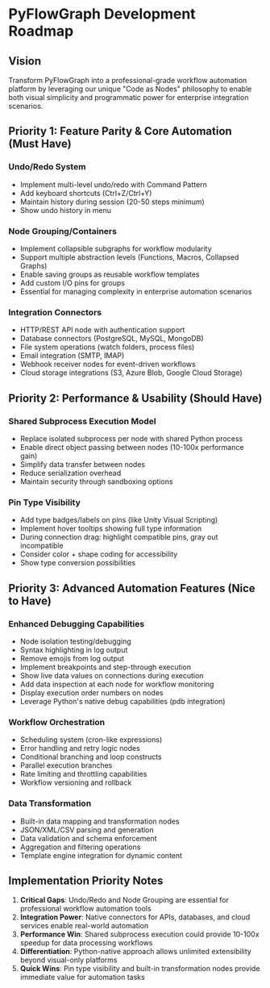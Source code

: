 # PyFlowGraph Development Roadmap

## Vision
Transform PyFlowGraph into a professional-grade workflow automation platform by leveraging our unique "Code as Nodes" philosophy to enable both visual simplicity and programmatic power for enterprise integration scenarios.

## Priority 1: Feature Parity & Core Automation (Must Have)

### Undo/Redo System
- Implement multi-level undo/redo with Command Pattern
- Add keyboard shortcuts (Ctrl+Z/Ctrl+Y)
- Maintain history during session (20-50 steps minimum)
- Show undo history in menu

### Node Grouping/Containers
- Implement collapsible subgraphs for workflow modularity
- Support multiple abstraction levels (Functions, Macros, Collapsed Graphs)
- Enable saving groups as reusable workflow templates
- Add custom I/O pins for groups
- Essential for managing complexity in enterprise automation scenarios

### Integration Connectors
- HTTP/REST API node with authentication support
- Database connectors (PostgreSQL, MySQL, MongoDB)
- File system operations (watch folders, process files)
- Email integration (SMTP, IMAP)
- Webhook receiver nodes for event-driven workflows
- Cloud storage integrations (S3, Azure Blob, Google Cloud Storage)

## Priority 2: Performance & Usability (Should Have)

### Shared Subprocess Execution Model
- Replace isolated subprocess per node with shared Python process
- Enable direct object passing between nodes (10-100x performance gain)
- Simplify data transfer between nodes
- Reduce serialization overhead
- Maintain security through sandboxing options

### Pin Type Visibility
- Add type badges/labels on pins (like Unity Visual Scripting)
- Implement hover tooltips showing full type information
- During connection drag: highlight compatible pins, gray out incompatible
- Consider color + shape coding for accessibility
- Show type conversion possibilities

## Priority 3: Advanced Automation Features (Nice to Have)

### Enhanced Debugging Capabilities
- Node isolation testing/debugging
- Syntax highlighting in log output
- Remove emojis from log output
- Implement breakpoints and step-through execution
- Show live data values on connections during execution
- Add data inspection at each node for workflow monitoring
- Display execution order numbers on nodes
- Leverage Python's native debug capabilities (pdb integration)

### Workflow Orchestration
- Scheduling system (cron-like expressions)
- Error handling and retry logic nodes
- Conditional branching and loop constructs
- Parallel execution branches
- Rate limiting and throttling capabilities
- Workflow versioning and rollback

### Data Transformation
- Built-in data mapping and transformation nodes
- JSON/XML/CSV parsing and generation
- Data validation and schema enforcement
- Aggregation and filtering operations
- Template engine integration for dynamic content

## Implementation Priority Notes

1. **Critical Gaps**: Undo/Redo and Node Grouping are essential for professional workflow automation tools
2. **Integration Power**: Native connectors for APIs, databases, and cloud services enable real-world automation
3. **Performance Win**: Shared subprocess execution could provide 10-100x speedup for data processing workflows
4. **Differentiation**: Python-native approach allows unlimited extensibility beyond visual-only platforms
5. **Quick Wins**: Pin type visibility and built-in transformation nodes provide immediate value for automation tasks